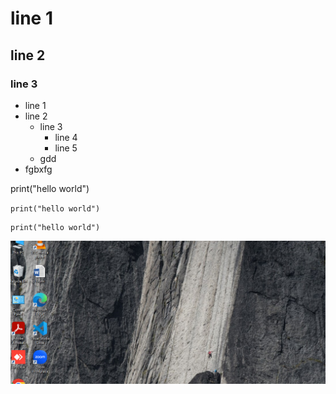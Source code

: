 # line 1
## line 2
### line 3

- line 1
- line 2
    - line 3
        - line 4
        - line 5
    - gdd
- fgbxfg


print("hello world")

`print("hello world")`

```
print("hello world")
```
![alt text](image.png)
